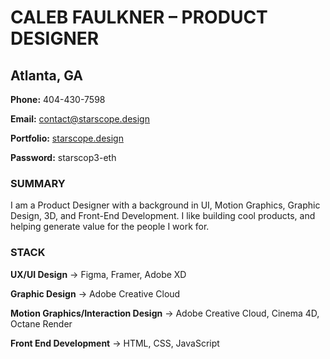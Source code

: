 # CALEB FAULKNER – PRODUCT DESIGNER
## Atlanta, GA

**Phone:** 404-430-7598

**Email:** contact@starscope.design

**Portfolio:** [starscope.design](https://starscope.design)

**Password:** starscop3-eth



### SUMMARY
I am a Product Designer with a background in UI, Motion Graphics, Graphic Design, 3D, and Front-End Development. 
I like building cool products, and helping generate value for the people I work for.



### STACK
**UX/UI Design** → Figma, Framer, Adobe XD

**Graphic Design** → Adobe Creative Cloud

**Motion Graphics/Interaction Design** → Adobe Creative Cloud, Cinema 4D, Octane Render

**Front End Development** → HTML, CSS, JavaScript
